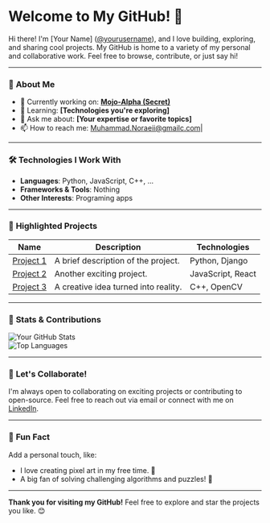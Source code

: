 # Welcome to My GitHub! 👋

Hi there! I'm [Your Name] ([@yourusername](https://github.com/yourusername)), and I love building, exploring, and sharing cool projects. My GitHub is home to a variety of my personal and collaborative work. Feel free to browse, contribute, or just say hi!

---

### 🌟 **About Me**
- 🔭 Currently working on: **[Mojo-Alpha (Secret) ](https://external-content.duckduckgo.com/iu/?u=https%3A%2F%2Fcolorlib.com%2Fwp%2Fwp-content%2Fuploads%2Fsites%2F2%2F404-error-template-10.png&f=1&nofb=1&ipt=70a6db9ad8588d4b53d09b25f8bb6d61aa4152e8b1feb38dc34f498b4d5b14fb&ipo=images)**
- 🌱 Learning: **[Technologies you're exploring]**
- 💬 Ask me about: **[Your expertise or favorite topics]**
- 📫 How to reach me: Muhammad.Noraeii@gmailc.com| 

---

### 🛠️ **Technologies I Work With**
- **Languages**: Python, JavaScript, C++, ...
- **Frameworks & Tools**: Nothing
- **Other Interests**: Programing apps

---

### 📂 **Highlighted Projects**
| Name                           | Description                                | Technologies      |
|--------------------------------|--------------------------------------------|-------------------|
| [Project 1](link-to-repo)      | A brief description of the project.        | Python, Django    |
| [Project 2](link-to-repo)      | Another exciting project.                  | JavaScript, React |
| [Project 3](link-to-repo)      | A creative idea turned into reality.       | C++, OpenCV       |

---

### 🎯 **Stats & Contributions**
![Your GitHub Stats](https://github-readme-stats.vercel.app/api?username=yourusername&show_icons=true&theme=radical)  
![Top Languages](https://github-readme-stats.vercel.app/api/top-langs/?username=yourusername&layout=compact&theme=radical)

---

### 🤝 **Let's Collaborate!**
I'm always open to collaborating on exciting projects or contributing to open-source. Feel free to reach out via email or connect with me on [LinkedIn](link-to-linkedin).

---

### 🚀 **Fun Fact**
Add a personal touch, like:
- I love creating pixel art in my free time. 🎨
- A big fan of solving challenging algorithms and puzzles! 🧩

---

**Thank you for visiting my GitHub!** Feel free to explore and star the projects you like. 😊
